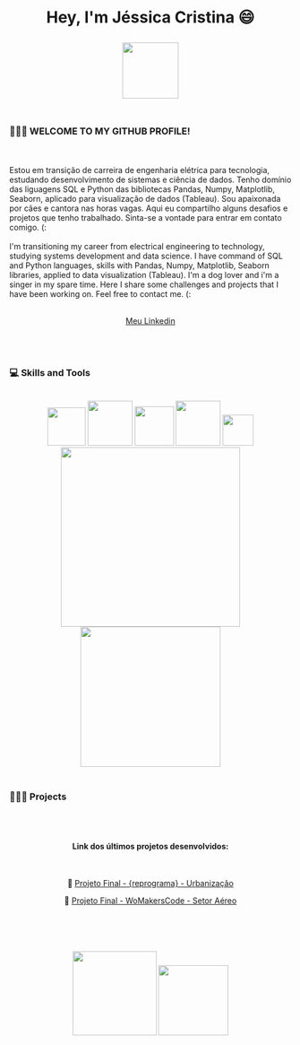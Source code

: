 <h1 align="center">


<p align="center"><b> Hey, I'm Jéssica Cristina </b> 😄 <p>
  
<p align="center">
<img src= "https://github.com/jessicacristinams/jessicacristinams/assets/109877484/3583e97e-2f1b-4893-b600-409045788f4f" width="100px"/>
</p>



### <br> 🙋🏾‍♀ WELCOME TO MY GITHUB PROFILE! 
<br>
  


<br>
<p1 align="center"> 
  Estou em transição de carreira de engenharia elétrica para tecnologia, estudando desenvolvimento de sistemas e ciência de dados. Tenho domínio das liguagens SQL e Python das bibliotecas Pandas, Numpy, Matplotlib, Seaborn, aplicado para visualização de dados (Tableau). Sou apaixonada por cães e cantora nas horas vagas. Aqui eu compartilho alguns desafios e projetos que tenho trabalhado. Sinta-se a vontade para entrar em contato comigo. (:
</p1>
<br>
<br>
<p1 align="center">
  I'm transitioning my career from electrical engineering to technology, studying systems development and data science. I have command of SQL and Python languages, skills with Pandas, Numpy, Matplotlib, Seaborn libraries, applied to data visualization (Tableau). I'm a dog lover and i'm a singer in my spare time. Here I share some challenges and projects that I have been working on. Feel free to contact me. (:
</p1>
<br>

<br>

<div align="center">
  
  [Meu Linkedin](https://www.linkedin.com/in/jessica-cristina-machado/)
  
</div>
<br>
  
### <br> 💻 Skills and Tools
<br>
  



<div align="center">
<img src="https://cdn.jsdelivr.net/gh/devicons/devicon/icons/python/python-original-wordmark.svg" width="68px"/>
<img src="https://cdn.jsdelivr.net/gh/devicons/devicon/icons/sqlite/sqlite-original-wordmark.svg" width="80px"/>
<img src="https://cdn.jsdelivr.net/gh/devicons/devicon/icons/pandas/pandas-original-wordmark.svg" width="70px"/>
<img src="https://cdn.jsdelivr.net/gh/devicons/devicon/icons/git/git-original-wordmark.svg" width="80px"/>
<img src="https://cdn.jsdelivr.net/gh/devicons/devicon/icons/github/github-original-wordmark.svg" width="55px"/>
</div>     
          
          
          

<div align="center">
<img src=https://github.com/jessicacristinams/jessicacristinams/assets/109877484/d7567d96-9a0d-49db-a22e-7c6deea36f50 width="320px" />
<img src=https://github.com/jessicacristinams/jessicacristinams/assets/109877484/cd83e1d0-5f76-48fe-96d8-7a78d6439e0d width="250px" />
</div>


  
### <br> 👩🏾‍💻 Projects
<br>
  


<div align="center">
  
  #### <br> Link dos últimos projetos desenvolvidos:
  <br>
  
  📝 [Projeto Final - {reprograma} - Urbanização](https://github.com/jessicacristinams/urbanizacao)
  
  📝 [Projeto Final - WoMakersCode - Setor Aéreo](https://github.com/jessicacristinams/BootcampTECHMINAs/blob/main/desafios/Desafio_Final_Setor_Aereo_Sarah_Gilbert_Tech_Minas.ipynb)
  
  
</div>



<br>
<br>
<br>
<br>

<div align="center">
  <img src=https://github.com/jessicacristinams/jessicacristinams/assets/109877484/b9e567ae-9d38-43d6-94d0-9909f997c786 width="150px"//>
  <img src=https://media4.giphy.com/media/tqfS3mgQU28ko/200.webp?cid=ecf05e47jp2btft5mymo1f0e5ct5d4k2qejbcxezvn38rqeb&ep=v1_gifs_search&rid=200.webp&ct=g width="125px"//>
</div>





